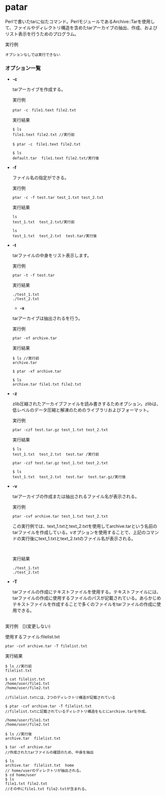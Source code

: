 [](ファイル名はコマンド名.md)
# patar
Perlで書いたtarに似たコマンド。PerlモジュールであるArchive::Tarを使用して、ファイルやディレクトリ構造を含めたtarアーカイブの抽出、作成、およびリスト表示を行うためのプログラム。

  実行例 [](変更しない)
  
  ```
  オプションなしでは実行できない
  ```


  

### オプション一覧


- **-c**
  
  tarアーカイブを作成する。

  実行例 [](変更しない)
  
  ```
  ptar -c　file1.text file2.txt
  ```


  実行結果　[](変更しない)


  ```
  $ ls
  file1.text file2.txt //実行前

  $ ptar -c　file1.text file2.txt

  $ ls
  default.tar  file1.text file2.txt/実行後
  ```
- **-f** 
    
  ファイル名の指定ができる。
  
  実行例　[](変更しない)
  
  ```
  ptar -c -f test.tar test_1.txt test_2.txt 
  ```


  実行結果　[](変更しない)


  ```
  ls
  test_1.txt  test_2.txt/実行前
  
  ls
  test_1.txt  test_2.txt  test.tar/実行後
  ```
- **-t** 
    
  tarファイルの中身をリスト表示します。
  
  実行例　[](変更しない)
  
  ```
  ptar -t -f test.tar
  ```


  実行結果　[](変更しない)


  ```
  ./test_1.txt
  ./test_2.txt
  ```
  - **-x** 
    
  tarアーカイブは抽出されるを行う。
  
  実行例　[](変更しない)
  
  ```
  ptar -xf archive.tar
  ```
  


  実行結果　[](変更しない)


  ```
  $ ls //実行前
  archive.tar

  $ ptar -xf archive.tar

  $ ls 
  archive.tar file1.txt file2.txt
  ```

- **-z** 
    
  zlib圧縮されたアーカイブファイルを読み書きするためオプション。zlibは、低レベルのデータ圧縮と解凍のためのライブラリおよびフォーマット。
  
  実行例　[](変更しない)
  
  ```
  ptar -czf test.tar.gz test_1.txt test_2.txt
  ```


  実行結果　[](変更しない)


  ```
  $ ls
  test_1.txt  test_2.txt  test.tar /実行前

  ptar -czf test.tar.gz test_1.txt test_2.txt

  $ ls
  test_1.txt  test_2.txt  test.tar  test.tar.gz/実行後
  ```


- **-v** 
    
  tarアーカイブの作成または抽出されるファイル名が表示される。
  
  実行例　[](変更しない)
  
  ```
  ptar -cvf archive.tar test_1.txt test_2.txt
  ```
  この実行例では、text_1.txtとtext_2.txtを使用してarchive.tarという名前のtarファイルを作成している。vオプションを使用することで、上記のコマンドの実行後にtext_1.txtとtext_2.txtのファイル名が表示される。
  

  <br>

  実行結果　[](変更しない)


  ```
  ./test_1.txt
  ./test_2.txt
  ```
  


- **-T** 
  
  tarファイルの作成にテキストファイルを使用する。テキストファイルには、tarファイルの作成に使用するファイルのパスが記載されている。あらかじめテキストファイルを作成することで多くのファイルをtarファイルの作成に使用できる。
<br>
  実行例　[](変更しない)

  使用するファイル:filelist.txt

  
  
  ```
  ptar -cvf archive.tar -T filelist.txt
  ```


  実行結果　[](変更しない)


  ```
  $ ls //実行前
  filelist.txt 

  $ cat filelist.txt 
  /home/user/file1.txt
  /home/user/file2.txt

  //filelist.txtには、2つのディレクトリ構造が記載されている

  $ ptar -cvf archive.tar -T filelist.txt
  //filelist.txtに記載されているディレクトリ構造をもとにarchive.tarを作成。

  /home/user/file1.txt
  /home/user/file2.txt

  $ ls //実行後
  archive.tar  filelist.txt

  $ tar -xf archive.tar
  //作成されたtarファイルの確認のため、中身を抽出

  $ ls
  archive.tar  filelist.txt  home
  // home/userのディレクトリが抽出される。
  $ cd home/user
  $ ls
  file1.txt file2.txt
  //その中にfile1.txt file2.txtが含まれる。
  ```






